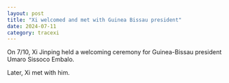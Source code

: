 ```yaml
---
layout: post
title: "Xi welcomed and met with Guinea Bissau president"
date: 2024-07-11
category: tracexi
---
```


On 7/10, Xi Jinping held a welcoming ceremony for Guinea-Bissau president Umaro Sissoco Embalo.

Later, Xi met with him.